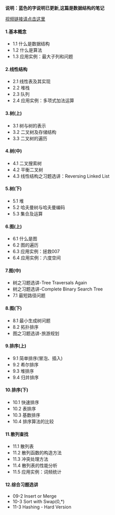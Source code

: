 **说明：蓝色的字说明已更新,这篇是数据结构的笔记**

[视频链接请点击这里](http://mooc.study.163.com/course/1000033001?tid=1000044001#/info)
 #### 1.基本概念
 - 1.1 什么是数据结构
 - 1.2 什么是算法
 - 1.3 应用实例：最大子列和问题
 #### 2.线性结构 
 - 2.1 线性表及其实现
 - 2.2 堆栈
 - 2.3 队列
 - 2.4 应用实例：多项式加法运算
 #### 3.树(上)
 - 3.1 树与树的表示
 - 3.2 二叉树及存储结构
 - 3.3 二叉树的遍历
 #### 4.树(中)
 - 4.1 二叉搜索树
 - 4.2 平衡二叉树
 - 4.3 线性结构之习题选讲：Reversing Linked List
 #### 5.树(下)
 - 5.1 堆
 - 5.2 哈夫曼树与哈夫曼编码
 - 5.3 集合及运算
 #### 6.图(上)
 - 6.1 什么是图
 - 6.2 图的遍历
 - 6.3 应用实例：拯救007
 - 6.4 应用实例：六度空间
 #### 7.图(中)
 - 树之习题选讲-Tree Traversals Again
 - 树之习题选讲-Complete Binary Search Tree
 - 7.1 最短路径问题
 #### 8.图(下)
 - 8.1 最小生成树问题
 - 8.2 拓扑排序
 - 图之习题选讲-旅游规划
 #### 9.排序(上)
 - 9.1 简单排序(冒泡、插入)
 - 9.2 希尔排序
 - 9.3 堆排序
 - 9.4 归并排序
 #### 10.排序(下)
 - 10.1 快速排序
 - 10.2 表排序
 - 10.3 基数排序
 - 10.4 排序算法的比较
 #### 11.散列查找
 - 11.1 散列表
 - 11.2 散列函数的构造方法
 - 11.3 冲突处理方法
 - 11.4 散列表的性能分析
 - 11.5 应用实例：词频统计
 #### 12.综合习题选讲
 - 09-2 Insert or Merge
 - 10-3 Sort with Swap(0,*)
 - 11-3 Hashing - Hard Version

